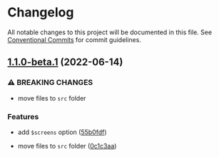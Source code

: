 # Changelog

All notable changes to this project will be documented in this file. See [Conventional Commits](https://conventionalcommits.org) for commit guidelines.

## [1.1.0-beta.1](https://github.com/unsass/grid/compare/v1.0.1...v1.1.0-beta.1) (2022-06-14)


### ⚠ BREAKING CHANGES

* move files to `src` folder

### Features

* add `$screens` option ([55b0fdf](https://github.com/unsass/grid/commit/55b0fdfd136f88031c5571e29ad22093c8ce2f04))


* move files to `src` folder ([0c1c3aa](https://github.com/unsass/grid/commit/0c1c3aae7deb278b46c29b0afe8a58d5dbb7e8b2))
